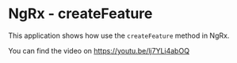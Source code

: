 # NgRx - createFeature

This application shows how use the `createFeature` method in NgRx.

You can find the video on https://youtu.be/lj7YLi4abOQ
